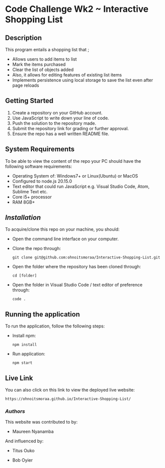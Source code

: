 # Code Challenge Wk2 ~ Interactive Shopping List

## Description

This program entails a shopping list that ;

- Allows users to add items to list
- Mark the items purchased
- Clear the list of objects added
- Also, it allows for editing features of existing list items
- Implements persistence using local storage to save the list even after page reloads

## Getting Started

1. Create a repository on your GitHub account.
2. Use JavaScript to write down your line of code.
3. Push the solution to the repository made.
4. Submit the repository link for grading or further approval.
5. Ensure the repo has a well written README file.

## System Requirements

To be able to view the content of the repo your PC should have the following software requirements:

- Operating System of: Windows7+ or Linux(Ubuntu) or MacOS
- Configured to node.js 20.15.0
- Text editor that could run JavaScript e.g. Visual Studio Code, Atom, Sublime Text etc.
- Core i5+ processor
- RAM 8GB+

## _Installation_

To acquire/clone this repo on your machine, you should:

- Open the command line interface on your computer.
- Clone the repo through:

  `git clone git@github.com:ohnoitsmoraa/Interactive-Shopping-List.git`

- Open the folder where the repository has been cloned through:

  `cd [folder]`

- Open the folder in Visual Studio Code / text editor of preference through:

  `code .`

## Running the application

To run the application, follow the following steps:

- Install npm:

  `npm install`

- Run application:

  `npm start`

## Live Link

You can also click on this link to view the deployed live website:

    https://ohnoitsmoraa.github.io/Interactive-Shopping-List/

### _Authors_

This website was contributed to by:

- Maureen Nyanamba

And influenced by:

- Titus Ouko

- Bob Oyier
